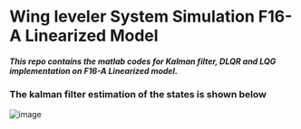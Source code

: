 # Wing leveler System Simulation F16-A Linearized Model
##### This repo contains the matlab codes for Kalman filter, DLQR and LQG implementation on F16-A Linearized model.
### The kalman filter estimation of the states is shown below
![image](https://user-images.githubusercontent.com/73269696/160678224-43dcded7-fd8d-41d2-a9d1-46779e131d12.png)

